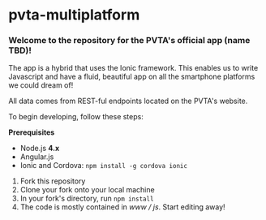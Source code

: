 # pvta-multiplatform 

### Welcome to the repository for the PVTA's official app (name TBD)!

The app is a hybrid that uses the Ionic framework. This enables us to write Javascript
and have a fluid, beautiful app on all the smartphone platforms we could dream of!

All data comes from REST-ful endpoints located on the PVTA's website.

To begin developing, follow these steps:

<b>Prerequisites</b>
- Node.js <b>4.x</b>
- Angular.js
- Ionic and Cordova: <code>npm install -g cordova ionic</code>


1. Fork this repository
2. Clone your fork onto your local machine
3. In your fork's directory, run <code>npm install</code>
4. The code is mostly contained in <i>www / js</i>.  Start editing away!